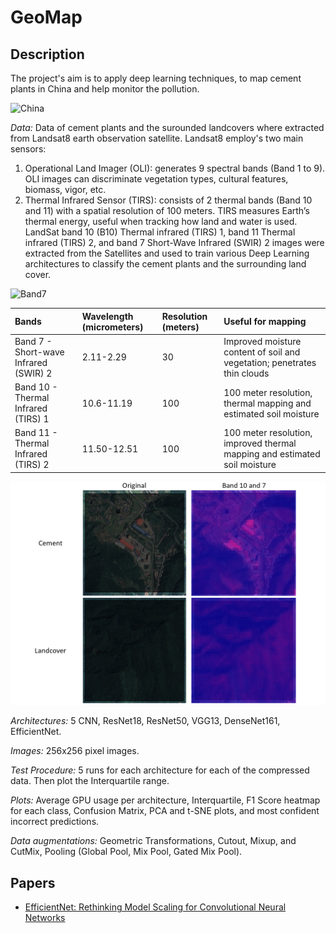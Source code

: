# GeoMap

## Description

The project's aim is to apply deep learning techniques, to map cement plants in China and help monitor the pollution.  

![China](https://github.com/gvsam7/GeoMap/blob/main/Images/China_cement.PNG)

*Data:* Data of cement plants and the surounded landcovers where extracted from Landsat8 earth observation satellite. Landsat8 employ's two main sensors:
1. Operational Land Imager (OLI): generates 9 spectral bands (Band 1 to 9). OLI images can discriminate vegetation types, cultural features, biomass, vigor, etc.
2. Thermal Infrared Sensor (TIRS): consists of 2 thermal bands (Band 10 and 11) with a spatial resolution of 100 meters. TIRS measures Earth’s thermal energy, useful when tracking how land and water is used.
LandSat band 10 (B10) Thermal infrared (TIRS) 1, band 11 Thermal infrared (TIRS) 2, and band 7 Short-Wave Infrared (SWIR) 2 images were extracted from the Satellites and used to train various Deep Learning architectures to classify the cement plants and the surrounding land cover.

![Band7](https://github.com/gvsam7/GeoMap/blob/main/Images/B7_ThermalInfraRed.PNG)

| Bands                                 | Wavelength (micrometers) | Resolution (meters) | Useful for mapping                                                         |
| :---                                  | :---                    | :---                 | :----                                                                      |
| Band 7 - Short-wave Infrared (SWIR) 2 | 2.11-2.29               | 30                   | Improved moisture content of soil and vegetation; penetrates thin clouds   |
| Band 10 - Thermal Infrared (TIRS) 1   | 10.6-11.19              | 100                  | 100 meter resolution, thermal mapping and estimated soil moisture          |
| Band 11 - Thermal Infrared (TIRS) 2   | 11.50-12.51             | 100                  | 100 meter resolution, improved thermal mapping and estimated soil moisture |

<p align="center">
<img src="https://github.com/gvsam7/GeoMap/blob/main/Images/B7B10_ThermalInfraRed.PNG">
</p>

*Architectures:* 5 CNN, ResNet18, ResNet50, VGG13, DenseNet161, EfficientNet.

*Images:* 256x256 pixel images.

*Test Procedure:* 5 runs for each architecture for each of the compressed data. Then plot the Interquartile range.

*Plots:* Average GPU usage per architecture, Interquartile, F1 Score heatmap for each class, Confusion Matrix, PCA and t-SNE plots, and most confident incorrect predictions.

*Data augmentations:* Geometric Transformations, Cutout, Mixup, and CutMix, Pooling (Global Pool, Mix Pool, Gated Mix Pool).

## Papers
- [EfficientNet: Rethinking Model Scaling for Convolutional Neural Networks](https://arxiv.org/abs/1905.11946)